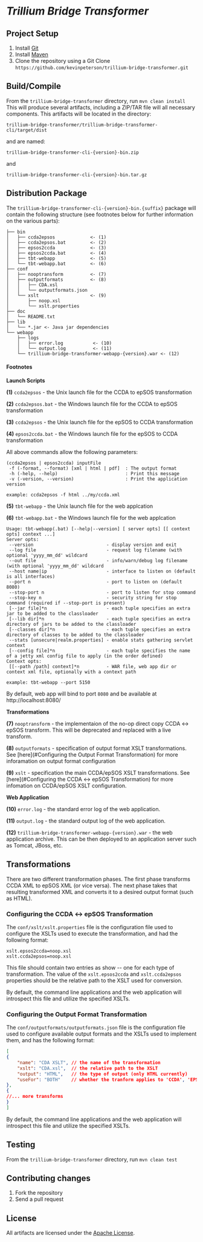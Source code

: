 # _Trillium Bridge Transformer_


## Project Setup

1. Install [Git](http://git-scm.com/book/en/Getting-Started-Installing-Git)
2. Install [Maven](http://maven.apache.org/download.cgi)
3. Clone the repository using a Git Clone ```https://github.com/kevinpeterson/trillium-bridge-transformer.git```

## Build/Compile
From the ```trillium-bridge-transformer``` directory, run ```mvn clean install```
This will produce several artifacts, including a ZIP/TAR file will all necessary components. This artifacts will be located in the directory:

    trillium-bridge-transformer/trillium-bridge-transformer-cli/target/dist
and are named:

    trillium-bridge-transformer-cli-{version}-bin.zip
and

    trillium-bridge-transformer-cli-{version}-bin.tar.gz

## Distribution Package
The ```trillium-bridge-transformer-cli-{version}-bin.{suffix}``` package will contain the following structure (see footnotes below for further information on the various parts):

```
├── bin
│   ├── ccda2epsos             <- (1)
│   ├── ccda2epsos.bat         <- (2)
│   ├── epsos2ccda             <- (3)
│   ├── epsos2ccda.bat         <- (4)
│   ├── tbt-webapp             <- (5)
│   └── tbt-webapp.bat         <- (6)
├── conf
│   ├── nooptransform          <- (7)
│   ├── outputformats          <- (8)
│   │   ├── CDA.xsl
│   │   └── outputformats.json
│   └── xslt                   <- (9)
│       ├── noop.xsl
│       └── xslt.properties
├── doc
│   └── README.txt
├── lib
│   └── *.jar <- Java jar dependencies
└── webapp
    ├── logs
    │   ├── error.log           <- (10)
    │   └── output.log          <- (11)
    └── trillium-bridge-transformer-webapp-{version}.war <- (12)
```
#### Footnotes
__Launch Scripts__

__(1)__ ```ccda2epsos``` - the Unix launch file for the CCDA to epSOS transformation

__(2)__ ```ccda2epsos.bat``` - the Windows launch file for the CCDA to epSOS transformation

__(3)__ ```ccda2epsos``` - the Unix launch file for the epSOS to CCDA transformation

__(4)__ ```epsos2ccda.bat``` - the Windows launch file for the epSOS to CCDA transformation


All above commands allow the following parameters:

```
(ccda2epsos | epsos2ccda) inputFile
 -f (-format, --format) [xml | html | pdf]  : The output format
 -h (-help, --help)                         : Print this message
 -v (-version, --version)                   : Print the application version
 
example: ccda2epsos -f html ../my/ccda.xml
```
__(5)__ ```tbt-webapp``` - the Unix launch file for the web applcation

__(6)__ ```tbt-webapp.bat``` - the Windows launch file for the web applcation

```
Usage: tbt-webapp(.bat) [--help|--version] [ server opts] [[ context opts] context ...]
Server opts:
 --version                           - display version and exit
 --log file                          - request log filename (with optional 'yyyy_mm_dd' wildcard
 --out file                          - info/warn/debug log filename (with optional 'yyyy_mm_dd' wildcard
 --host name|ip                      - interface to listen on (default is all interfaces)
 --port n                            - port to listen on (default 8080)
 --stop-port n                       - port to listen for stop command
 --stop-key n                        - security string for stop command (required if --stop-port is present)
 [--jar file]*n                      - each tuple specifies an extra jar to be added to the classloader
 [--lib dir]*n                       - each tuple specifies an extra directory of jars to be added to the classloader
 [--classes dir]*n                   - each tuple specifies an extra directory of classes to be added to the classloader
 --stats [unsecure|realm.properties] - enable stats gathering servlet context
 [--config file]*n                   - each tuple specifies the name of a jetty xml config file to apply (in the order defined)
Context opts:
 [[--path /path] context]*n          - WAR file, web app dir or context xml file, optionally with a context path
 
example: tbt-webapp --port 5150
```

By default, web app will bind to port ```8080``` and be available at http://localhost:8080/


__Transformations__

__(7)__ ```nooptransform``` - the implementaion of the no-op direct copy CCDA <-> epSOS transform. This will be deprecated and replaced with a live transform.

__(8)__ ```outputformats``` - specification of output format XSLT transformations. See [here](#Configuring the Output Format Transformation) for more inforamation on output format configuration

__(9)__ ```xslt``` - specification the main CCDA/epSOS XSLT transformations. See [here](#Configuring the CCDA <-> epSOS Transformation) for more infomation on CCDA/epSOS XSLT configuration.

__Web Application__

__(10)__ ```error.log``` - the standard error log of the web application.

__(11)__ ```output.log``` - the standard output log of the web application.

__(12)__ ```trillium-bridge-transformer-webapp-{version}.war``` - the web application archive. This can be then deployed to an application server such as Tomcat, JBoss, etc.

## Transformations
There are two different transformation phases. The first phase transforms CCDA XML to epSOS XML (or vice versa). The next phase takes that resulting transformed XML and converts it to a desired output format (such as HTML).

### Configuring the CCDA <-> epSOS Transformation
The ```conf/xslt/xslt.properties``` file is the configuration file used to configure the XSLTs used to execute the transformation, and had the following format:

```
xslt.epsos2ccda=noop.xsl
xslt.ccda2epsos=noop.xsl
```

This file should contain two entries as show -- one for each type of transformation. The value of the ```xslt.epsos2ccda``` and ```xslt.ccda2epsos``` properties should be the relative path to the XSLT used for conversion.

By default, the command line applications and the web application will introspect this file and utilize the specified XSLTs.

### Configuring the Output Format Transformation
The ```conf/outputformats/outputformats.json``` file is the configuration file used to configure available output formats and the XSLTs used to implement them, and has the following format:

```json
[
{
    "name": "CDA XSLT", // the name of the transformation
    "xslt": "CDA.xsl",  // the relative path to the XSLT
    "output": "HTML",   // the type of output (only HTML currently)
    "useFor": "BOTH"    // whether the tranform applies to 'CCDA', 'EPSOS', or 'BOTH'
},
{
//... more transforms
}
]
```
By default, the command line applications and the web application will introspect this file and utilize the specified XSLTs.

## Testing

From the ```trillium-bridge-transformer``` directory, run ```mvn clean test```

## Contributing changes

1. Fork the repository
2. Send a pull request

## License
All artifacts are licensed under the [Apache License](http://www.apache.org/licenses/LICENSE-2.0.txt).
